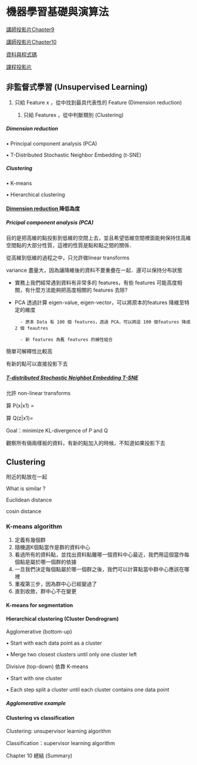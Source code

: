 # 機器學習基礎與演算法

[講師投影片Chapter9 ](https://drive.google.com/file/d/1QBUdp_e2OhK0WzaoL-4ZKzlTE9-mMNYg/view)

[講師投影片Chapter10 ](https://drive.google.com/file/d/1vjasef779W2oSD6yQSGBNiS7G3UOiT2a/view)

[資料與程式碼](https://drive.google.com/drive/folders/1RRX1YEI33jxDl-s7h67K1sVrTDdudjhM)

[課程投影片](https://drive.google.com/file/d/1CxXQhzkyvlkAyZ7u1hHK3TNHznRqYXa-/view)

## 非監督式學習 \(Unsupervised Learning\)

1. 只給 Feature x ，從中找到最具代表性的 Feature \(Dimension reduction\)

   1. 只給 Featurex ，從中判斷類別 \(Clustering\)

##### Dimension reduction

• Principal component analysis \(PCA\)

• T-Distributed Stochastic Neighbor Embedding \(t-SNE\)

##### Clustering

• K-means

• Hierarchical clustering

#### [Dimension reduction ](https://www.youtube.com/watch?v=eC5DzAzUbPQ)降低為度

##### Pricipal component analysis \(PCA\)

目的是把高維的點投影到低維的空間上去，並且希望低維空間裡面能夠保持住高維空間點的大部分性質，這裡的性質是點和點之間的關係．

從高維到低維的過程之中，只允許做linear transforms

variance 盡量大，因為讓降維後的資料不要重疊在一起．還可以保持分布狀態

* 實務上我們經常遇到資料有非常多的 features，有些 features 可能高度相關，有什麼方法能夠把高度相關的 features 去除?

* PCA 透過計算 eigen-value, eigen-vector，可以將原本的features 降維至特定的維度

        - 原本 Data 有 100 個 features，透過 PCA，可以將這 100 個features 降成 2 個 feautres

        - 新 features 為舊 features 的線性組合



簡單可解釋性比較高

有新的點可以直接投影下去

##### [T-distributed Stochastic Neighbot Embedding T-SNE](https://www.youtube.com/watch?v=IMqKFq7Yj3o)

允許 non-linear transforms

算 P\(x\|x1\) =

算 Q\(z\|x1\)=

Goal：minimize KL-divergence of P and Q

觀察所有倆兩樣板的資料，有新的點加入的時候，不知道如果投影下去

## Clustering

附近的點放在一起

What is similar ?

Euclidean distance

cosin distance

### K-means algorithm

1. 定義有幾個群
2. 隨機選K個點當作是群的資料中心
3. 看過所有的資料點，並找出資料點離哪一個資料中心最近，我們用這個當作每個點是屬於哪一個群的依據
4. 一旦我們決定每個點屬於哪一個群之後，我們可以計算點當中群中心應該在哪裡
5. 重複第三步，因為群中心已經變過了
6. 直到收斂，群中心不在變更



#### K-means for segmentation



#### Hierarchical clustering \(Cluster Dendrogram\)

Agglomerative \(bottom-up\) 

• Start with each data point as a cluster

• Merge two closest clusters until only one cluster left

Divisive \(top-down\) 依靠 K-means

• Start with one cluster

• Each step split a cluster until each cluster contains one data point



##### Agglomerative example



#### Clustering vs classification

Clustering: unsupervisor learning algorithm

Classification：supervisor learning algorithm







Chapter 10 總結 \(Summary\)

